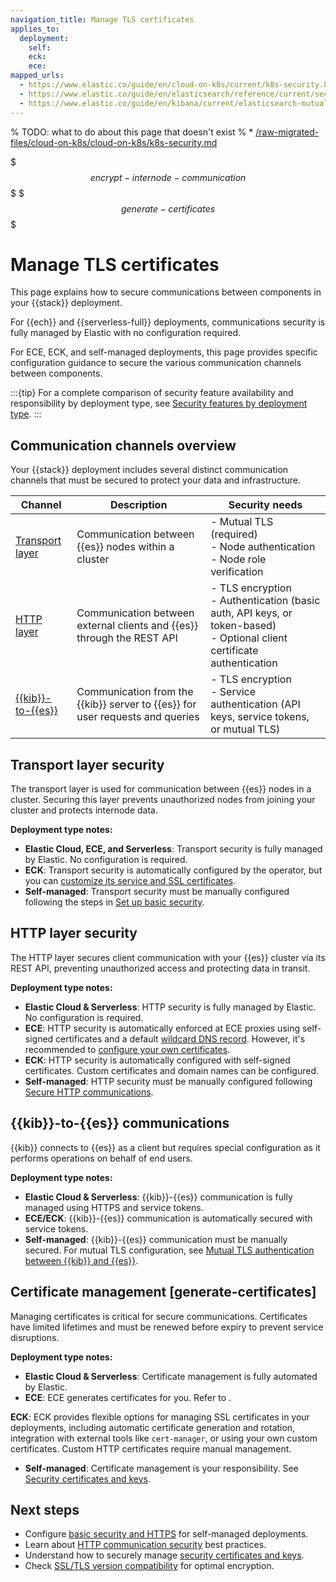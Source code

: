 ```yaml
---
navigation_title: Manage TLS certificates 
applies_to:
  deployment:
    self:
    eck:
    ece:
mapped_urls:
  - https://www.elastic.co/guide/en/cloud-on-k8s/current/k8s-security.html
  - https://www.elastic.co/guide/en/elasticsearch/reference/current/security-basic-setup.html
  - https://www.elastic.co/guide/en/kibana/current/elasticsearch-mutual-tls.html
---
```



% TODO: what to do about this page that doesn't exist
% * [/raw-migrated-files/cloud-on-k8s/cloud-on-k8s/k8s-security.md](/raw-migrated-files/cloud-on-k8s/cloud-on-k8s/k8s-security.md)

$$$encrypt-internode-communication$$$
$$$generate-certificates$$$


# Manage TLS certificates

This page explains how to secure communications between components in your {{stack}} deployment.

For {{ech}} and {{serverless-full}} deployments, communications security is fully managed by Elastic with no configuration required.

For ECE, ECK, and self-managed deployments, this page provides specific configuration guidance to secure the various communication channels between components.

:::{tip}
For a complete comparison of security feature availability and responsibility by deployment type, see [Security features by deployment type](/deploy-manage/security.md#comparison-table).
:::

## Communication channels overview

Your {{stack}} deployment includes several distinct communication channels that must be secured to protect your data and infrastructure.

| **Channel** | **Description** | **Security needs** |
|-------------|-----------------|--------------------|
| [Transport layer](#transport-layer-security) | Communication between {{es}} nodes within a cluster | - Mutual TLS (required)<br>- Node authentication<br>- Node role verification |
| [HTTP layer](#http-layer-security) | Communication between external clients and {{es}} through the REST API | - TLS encryption<br>- Authentication (basic auth, API keys, or token-based)<br>- Optional client certificate authentication |
| [{{kib}}-to-{{es}}](#kib-to-es-communications) | Communication from the {{kib}} server to {{es}} for user requests and queries | - TLS encryption<br>- Service authentication (API keys, service tokens, or mutual TLS) |


## Transport layer security

The transport layer is used for communication between {{es}} nodes in a cluster. Securing this layer prevents unauthorized nodes from joining your cluster and protects internode data.

**Deployment type notes:**
- **Elastic Cloud, ECE, and Serverless**: Transport security is fully managed by Elastic. No configuration is required.
- **ECK**: Transport security is automatically configured by the operator, but you can [customize its service and SSL certificates](/deploy-manage/security/k8s-transport-settings.md).
- **Self-managed**: Transport security must be manually configured following the steps in [Set up basic security](set-up-basic-security.md).

## HTTP layer security

The HTTP layer secures client communication with your {{es}} cluster via its REST API, preventing unauthorized access and protecting data in transit.

**Deployment type notes:**
- **Elastic Cloud & Serverless**: HTTP security is fully managed by Elastic. No configuration is required.
- **ECE**: HTTP security is automatically enforced at ECE proxies using self-signed certificates and a default [wildcard DNS record](/deploy-manage/deploy/cloud-enterprise/ece-wildcard-dns.md). However, it's recommended to [configure your own certificates](/deploy-manage/security/secure-your-elastic-cloud-enterprise-installation/manage-security-certificates.md).
- **ECK**: HTTP security is automatically configured with self-signed certificates. Custom certificates and domain names can be configured.
- **Self-managed**: HTTP security must be manually configured following [Secure HTTP communications](secure-http-communications.md).

## {{kib}}-to-{{es}} communications

{{kib}} connects to {{es}} as a client but requires special configuration as it performs operations on behalf of end users.

**Deployment type notes:**
- **Elastic Cloud & Serverless**: {{kib}}-{{es}} communication is fully managed using HTTPS and service tokens.
- **ECE/ECK**: {{kib}}-{{es}} communication is automatically secured with service tokens.
- **Self-managed**: {{kib}}-{{es}} communication must be manually secured. For mutual TLS configuration, see [Mutual TLS authentication between {{kib}} and {{es}}](secure-http-communications.md#elasticsearch-mutual-tls).

## Certificate management [generate-certificates]

Managing certificates is critical for secure communications. Certificates have limited lifetimes and must be renewed before expiry to prevent service disruptions.

**Deployment type notes:**
- **Elastic Cloud & Serverless**: Certificate management is fully automated by Elastic.
- **ECE**: ECE generates certificates for you. Refer to [](/deploy-manage/security/secure-your-elastic-cloud-enterprise-installation/manage-security-certificates.md).

**ECK**: ECK provides flexible options for managing SSL certificates in your deployments, including automatic certificate generation and rotation, integration with external tools like `cert-manager`, or using your own custom certificates. Custom HTTP certificates require manual management.
- **Self-managed**: Certificate management is your responsibility. See [Security certificates and keys](security-certificates-keys.md).

## Next steps

- Configure [basic security and HTTPS](set-up-basic-security-plus-https.md) for self-managed deployments.
- Learn about [HTTP communication security](secure-http-communications.md) best practices.
- Understand how to securely manage [security certificates and keys](security-certificates-keys.md).
- Check [SSL/TLS version compatibility](supported-ssltls-versions-by-jdk-version.md) for optimal encryption.
